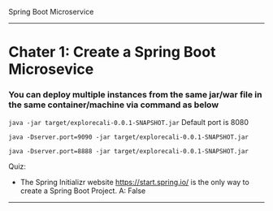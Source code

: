 Spring Boot Microservice

---

# Chater 1: Create a Spring Boot Microsevice

### You can deploy multiple instances from the same jar/war file in the same container/machine via command as below

`java -jar target/explorecali-0.0.1-SNAPSHOT.jar`
Default port is 8080

`java -Dserver.port=9090 -jar target/explorecali-0.0.1-SNAPSHOT.jar`

`java -Dserver.port=8888 -jar target/explorecali-0.0.1-SNAPSHOT.jar`

Quiz:

- The Spring Initializr website https://start.spring.io/ is the only way to create a Spring Boot Project.
  A: False

---
